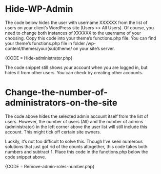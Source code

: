 # Hide-WP-Admin

The code below hides the user with username XXXXXX from the list of users on your client’s WordPress site (Users >> All Users). Of course, you need to change both instances of XXXXXX to the username of your choosing.
Copy this code into your theme’s functions.php file. You can find your theme’s functions.php file in folder /wp-content/themes/your(sub)theme/ on your site’s server.

{CODE = Hide-administrator.php}

The code snippet still shows your account when you are logged in, but hides it from other users. You can check by creating other accounts.

# Change-the-number-of-administrators-on-the-site

The code above hides the selected admin account itself from the list of users. However, the number of users (All) and the number of admins (administrator) in the left corner above the user list will still include this account. This might tick off certain site owners.

Luckily, it’s not too difficult to solve this. Though I’ve seen numerous solutions that just got rid of the counts altogether, this code takes both numbers and subtract 1. Place this code in the functions.php below the code snippet above.

{CODE = Remove-admin-roles-number.php}
